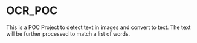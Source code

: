 # OCR_POC
This is a POC Project to detect text in images and convert to text.
The text will be further processed to match a list of words.
